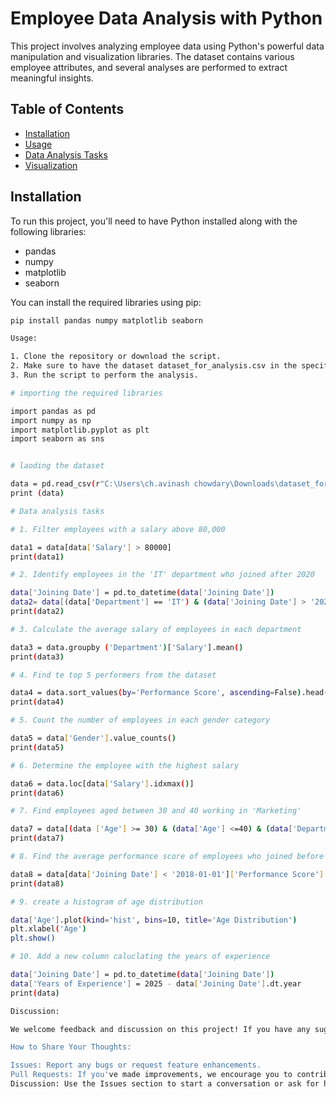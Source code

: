 # Employee Data Analysis with Python 

This project involves analyzing employee data using Python's powerful data manipulation and visualization libraries. The dataset contains various employee attributes, and several analyses are performed to extract meaningful insights.  

## Table of Contents  

- [Installation](#installation)  
- [Usage](#usage)  
- [Data Analysis Tasks](#data-analysis-tasks)  
- [Visualization](#visualization)  

## Installation  

To run this project, you'll need to have Python installed along with the following libraries:  

- pandas  
- numpy  
- matplotlib  
- seaborn  

You can install the required libraries using pip:  

```bash  
pip install pandas numpy matplotlib seaborn

Usage:

1. Clone the repository or download the script.
2. Make sure to have the dataset dataset_for_analysis.csv in the specified path.
3. Run the script to perform the analysis.

# importing the required libraries 

import pandas as pd 
import numpy as np 
import matplotlib.pyplot as plt
import seaborn as sns 


# laoding the dataset 

data = pd.read_csv(r"C:\Users\ch.avinash chowdary\Downloads\dataset_for_analysis.csv")
print (data)

# Data analysis tasks 

# 1. Filter employees with a salary above 80,000

data1 = data[data['Salary'] > 80000]
print(data1)

# 2. Identify employees in the 'IT' department who joined after 2020

data['Joining Date'] = pd.to_datetime(data['Joining Date'])
data2= data[(data['Department'] == 'IT') & (data['Joining Date'] > '2020-12-31')]
print(data2)

# 3. Calculate the average salary of employees in each department

data3 = data.groupby ('Department')['Salary'].mean()
print(data3)

# 4. Find te top 5 performers from the dataset

data4 = data.sort_values(by='Performance Score', ascending=False).head(5)
print(data4)

# 5. Count the number of employees in each gender category

data5 = data['Gender'].value_counts()
print(data5)

# 6. Determine the employee with the highest salary

data6 = data.loc[data['Salary'].idxmax()]
print(data6)

# 7. Find employees aged between 30 and 40 working in 'Marketing'

data7 = data[(data ['Age'] >= 30) & (data['Age'] <=40) & (data['Department'] == 'Marketing')]
print(data7)

# 8. Find the average performance score of employees who joined before 2018

data8 = data[data['Joining Date'] < '2018-01-01']['Performance Score'].mean()
print(data8)

# 9. create a histogram of age distribution

data['Age'].plot(kind='hist', bins=10, title='Age Distribution')
plt.xlabel('Age')
plt.show()

# 10. Add a new column caluclating the years of experience

data['Joining Date'] = pd.to_datetime(data['Joining Date'])
data['Years of Experience'] = 2025 - data['Joining Date'].dt.year
print(data)

Discussion:

We welcome feedback and discussion on this project! If you have any suggestions for improvement, additional analyses you'd like to see, or general thoughts on the code, please feel free to open an issue or submit a pull request. Your contributions are greatly appreciated!

How to Share Your Thoughts:

Issues: Report any bugs or request feature enhancements.
Pull Requests: If you've made improvements, we encourage you to contribute!
Discussion: Use the Issues section to start a conversation or ask for help.
